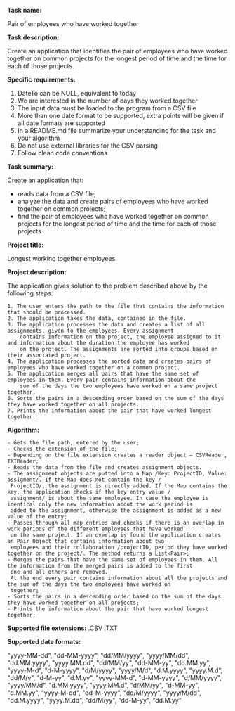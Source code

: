 **Task name:**

Pair of employees who have worked together

**Task description:**

Create an application that identifies the pair of employees who have worked together on common projects for the longest period of time and the time for each of those projects.

**Specific requirements:**

1) DateTo can be NULL, equivalent to today
2) We are interested in the number of days they worked together
3) The input data must be loaded to the program from a CSV file
4) More than one date format to be supported, extra points will be given if all date formats are supported 
5) In a README.md file summarize your understanding for the task and your algorithm 
6) Do not use external libraries for the CSV parsing 
7) Follow clean code conventions

**Task summary:**

Create an application that:

- reads data from a CSV file;
- analyze the data and create pairs of employees who have worked together on common projects;
- find the pair of employees who have worked together on common projects for the longest period of time and the time for each of those projects.

**Project title:**

Longest working together employees

**Project description:**

The application gives solution to the problem described above by the following steps:

	1. The user enters the path to the file that contains the information that should be processed.
	2. The application takes the data, contained in the file.
	3. The application processes the data and creates a list of all assignments, given to the employees. Every assignment 
        contains information on the project, the employee assigned to it and information about the duration the employee has worked
        on the project. The assignments are sorted into groups based on their associated project.
	4. The application processes the sorted data and creates pairs of employees who have worked together on a common project.
	5. The application merges all pairs that have the same set of employees in them. Every pair contains information about the 
        sum of the days the two employees have worked on a same project together.
	6. Sorts the pairs in a descending order based on the sum of the days they have worked together on all projects.
	7. Prints the information about the pair that have worked longest together.

**Algorithm:**

	- Gets the file path, entered by the user;
	- Checks the extension of the file;
	- Depending on the file extension creates a reader object – CSVReader, TXTReader;
	- Reads the data from the file and creates assignment objects.
 	- The assignment objects are putted into a Map /Key: ProjectID, Value: assigment/. If the Map does not contain the key /
     ProjectID/, the assignment is directly added. If the Map contains the key, the application checks if the key entry value /
     assignment/ is about the same employee. In case the employee is identical only the new information about the work period is
     added to the assignment, otherwise the assignment is added as a new value of the entry; 
    - Passes through all map entries and checks if there is an overlap in work periods of the different employees that have worked
     on the same project. If an overlap is found the application creates an Pair Object that contains information about two 
     employees and their collaboration /projectID, period they have worked together on the project/. The method returns a List<Pair>;
    - Merges the pairs that have the same set of employees in them. All the information from the merged pairs is added to the first
     one and all others are removed. 
     At the end every pair contains information about all the projects and the sum of the days the two employees have worked on 
     together;
    - Sorts the pairs in a descending order based on the sum of the days they have worked together on all projects;
    - Prints the information about the pair that have worked longest together;

**Supported file extensions:** .CSV .TXT

**Supported date formats:** 

"yyyy-MM-dd", "dd-MM-yyyy", "dd/MM/yyyy", "yyyy/MM/dd", "dd.MM.yyyy", "yyyy.MM.dd", "dd/MM/yy", "dd-MM-yy", "dd.MM.yy", "yyyy-M-d",
 "d-M-yyyy", "d/M/yyyy", "yyyy/M/d", "d.M.yyyy", "yyyy.M.d", "dd/M/y", "d-M-yy", "d.M.yy", "yyyy-MM-d", "d-MM-yyyy", "d/MM/yyyy", 
 "yyyy/MM/d", "d.MM.yyyy", "yyyy.MM.d", "d/MM/yy", "d-MM-yy", "d.MM.yy", "yyyy-M-dd", "dd-M-yyyy", "dd/M/yyyy", "yyyy/M/dd", 
 "dd.M.yyyy", "yyyy.M.dd", "dd/M/yy", "dd-M-yy", "dd.M.yy"
